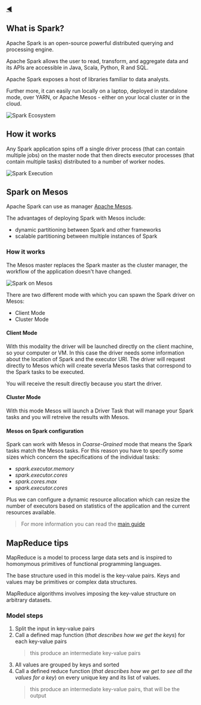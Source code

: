 ### [◀](/SOSC-2018)

## What is Spark?

Apache Spark is an open-source powerful distributed querying and processing engine.

Apache Spark allows the user to read, transform, and aggregate data and its APIs are accessible
in Java, Scala, Python, R and SQL.

Apache Spark exposes a host of libraries familiar to data analysts.

Further more, it can easily run locally on a laptop, deployed in
standalone mode, over YARN, or Apache Mesos - either on your local cluster or
in the cloud.

![Spark Ecosystem](/img/spark_ecosystem.png)

## How it works

Any Spark application spins off a single driver process (that can contain multiple
jobs) on the master node that then directs executor processes (that contain multiple
tasks) distributed to a number of worker nodes.

![Spark Execution](/img/spark_execution.png)

## Spark on Mesos

Apache Spark can use as manager [Apache Mesos](http://mesos.apache.org/).

The advantages of deploying Spark with Mesos include:

* dynamic partitioning between Spark and other frameworks
* scalable partitioning between multiple instances of Spark

### How it works

The Mesos master replaces the Spark master as the cluster manager, the workflow of the application doesn't have changed.

![Spark on Mesos](/img/cluster-overview.png)

There are two different mode with which you can spawn the Spark driver on Mesos:

- Client Mode
- Cluster Mode

#### Client Mode

With this modality the driver will be launched directly on the client machine, so your computer or VM. In this case the driver needs some information about the location of Spark and the executor URI. The driver will request directly to Mesos which will create severla Mesos tasks that correspond to the Spark tasks to be executed.

You will receive the result directly because you start the driver.

#### Cluster Mode

With this mode Mesos will launch a Driver Task that will manage your Spark tasks and you will retreive the results with Mesos.

#### Mesos on Spark configuration

Spark can work with Mesos in _Coarse-Grained_ mode that means the Spark tasks match the Mesos tasks. For this reason you have to specify some sizes which concern the specifications of the individual tasks:

- _spark.executor.memory_
- _spark.executor.cores_
- _spark.cores.max_
- _spark.executor.cores_

Plus we can configure a dynamic resource allocation which can resize the number of executors based on statistics of the application and the current resources available.

> For more information you can read the [main guide](https://spark.apache.org/docs/latest/running-on-mesos.html)

## MapReduce tips

MapReduce is a model to process large data sets and is inspired to homonymous primitives of functional programming languages.

The base structure used in this model is the key-value pairs. Keys and values may be primitives or complex data structures.

MapReduce algorithms involves imposing the key-value structure on arbitrary datasets.

### Model steps

1. Split the input in key-value pairs
2. Call a defined map function (_that describes how we get the keys_) for each key-value pairs 
    > this produce an intermediate key-value pairs
3. All values are grouped by keys and sorted
4. Call a defined reduce function (_that describes how we get to see all the values for a key_) on every unique key and its list of values.
    > this produce an intermediate key-value pairs, that will be the output